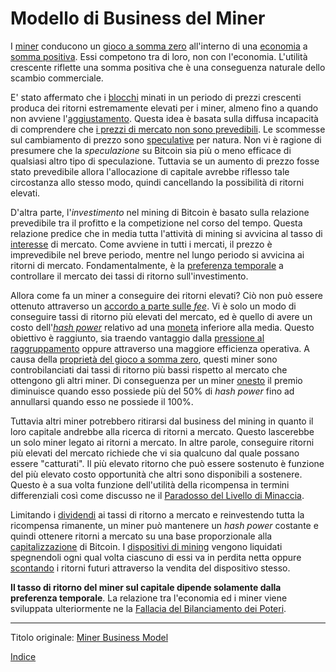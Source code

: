 # Modello di Business del Miner



I [miner](ch101-glossary.md#miner) conducono un [gioco a somma zero](https://it.wikipedia.org/wiki/Gioco_a_somma_zero) all'interno di una [economia](ch101-glossary.md#economia) a [somma positiva](https://it.wikipedia.org/wiki/Win-win). Essi competono tra di loro, non con l'economia. L'utilità crescente riflette una somma positiva che è una conseguenza naturale dello scambio commerciale.

E' stato affermato che i [blocchi](ch101-glossary.md#blocco) minati in un periodo di prezzi crescenti produca dei ritorni estremamente elevati per i miner, almeno fino a quando non avviene l'[aggiustamento](ch101-glossary.md#aggiustamento). Questa idea è basata sulla diffusa incapacità di comprendere che [i prezzi di mercato non sono prevedibili](https://it.wikipedia.org/wiki/Teoria_del_caos). Le scommesse sul cambiamento di prezzo sono [speculative](ch101-glossary.md#speculare) per natura. Non vi è ragione di presumere che la _speculazione_ su Bitcoin sia più o meno efficace di qualsiasi altro tipo di speculazione. Tuttavia se un aumento di prezzo fosse stato prevedibile allora l'allocazione di capitale avrebbe riflesso tale circostanza allo stesso modo, quindi cancellando la possibilità di ritorni elevati.

D'altra parte, l'_investimento_ nel mining di Bitcoin è basato sulla relazione prevedibile tra il profitto e la competizione nel corso del tempo. Questa relazione predice che in media tutta l'attività di mining si avvicina al tasso di [interesse](ch101-glossary.md#interesse) di mercato. Come avviene in tutti i mercati, il prezzo è imprevedibile nel breve periodo, mentre nel lungo periodo si avvicina ai ritorni di mercato. Fondamentalmente, è la [preferenza temporale](https://en.wikipedia.org/wiki/Time_preference) a controllare il mercato dei tassi di ritorno sull'investimento.

Allora come fa un miner a conseguire dei ritorni elevati? Ciò non può essere ottenuto attraverso un [accordo a parte sulle _fee_](ch081-side-fee-fallacy.md). Vi è solo un modo di conseguire tassi di ritorno più elevati del mercato, ed è quello di avere un costo dell'[_hash power_](ch101-glossary.md#hash-power) relativo ad una [moneta](ch101-glossary.md#moneta) inferiore alla media. Questo obiettivo è raggiunto, sia traendo vantaggio dalla [pressione al raggruppamento](ch039-pooling-pressure-risk.md) oppure attraverso una maggiore efficienza operativa. A causa della [proprietà del gioco a somma zero](ch032-zero-sum-property.md), questi miner sono controbilanciati dai tassi di ritorno più bassi rispetto al mercato che ottengono gli altri miner. Di conseguenza per un miner [onesto](ch101-glossary.md#onesto) il premio diminuisce quando esso possiede più del 50% di _hash power_ fino ad annullarsi quando esso ne possiede il 100%.

Tuttavia altri miner potrebbero ritirarsi dal business del mining in quanto il loro capitale andrebbe alla ricerca di ritorni a mercato. Questo lascerebbe un solo miner legato ai ritorni a mercato. In altre parole, conseguire ritorni più elevati del mercato richiede che vi sia qualcuno dal quale possano essere "catturati". Il più elevato ritorno che può essere sostenuto è funzione del più elevato costo opportunità che altri sono disponibili a sostenere. Questo è a sua volta funzione dell'utilità della ricompensa in termini differenziali così come discusso ne il [Paradosso del Livello di Minaccia](ch033-threat-level-paradox.md).

Limitando i [dividendi](https://it.wikipedia.org/wiki/Dividendo_(economia)) ai tassi di ritorno a mercato e reinvestendo tutta la ricompensa rimanente, un miner può mantenere un _hash power_ costante e quindi ottenere ritorni a mercato su una base proporzionale alla [capitalizzazione](ch101-glossary.md#capitalizzazione) di Bitcoin. I [dispositivi di mining](ch101-glossary.md#dispositivo-di-mining-grind) vengono liquidati spegnendoli ogni qual volta ciascuno di essi va in perdita netta oppure [scontando](https://it.wikipedia.org/wiki/Valore_attuale) i ritorni futuri attraverso la vendita del dispositivo stesso.

**Il tasso di ritorno del miner sul capitale dipende solamente dalla preferenza temporale**. La relazione tra l'economia ed i miner viene sviluppata ulteriormente ne la [Fallacia del Bilanciamento dei Poteri](ch042-balance-of-power-fallacy.md).

---

Titolo originale: [Miner Business Model](https://github.com/libbitcoin/libbitcoin-system/wiki/Miner-Business-Model)

[Indice](/README.md)



